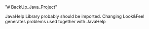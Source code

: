 "# BackUp_Java_Project" 

JavaHelp Library probably should be imported.
Changing Look&Feel generates problems used together with JavaHelp
